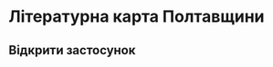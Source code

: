 # Літературна карта Полтавщини

## <a hhref="https://pltv.herokuapp.com/home/">Відкрити застосунок</a>